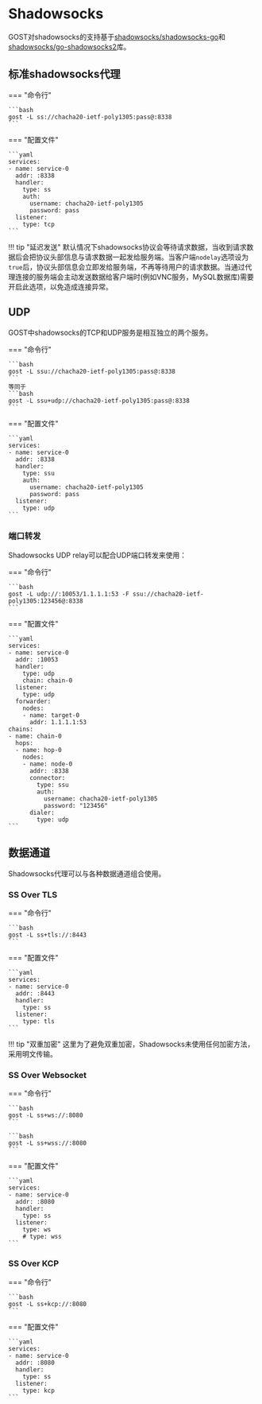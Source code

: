# Shadowsocks

GOST对shadowsocks的支持基于[shadowsocks/shadowsocks-go](https://github.com/shadowsocks/shadowsocks-go)和[shadowsocks/go-shadowsocks2](https://github.com/shadowsocks/go-shadowsocks2)库。

## 标准shadowsocks代理

=== "命令行"

    ```bash
    gost -L ss://chacha20-ietf-poly1305:pass@:8338
    ```

=== "配置文件"

    ```yaml
    services:
    - name: service-0
      addr: :8338
      handler:
        type: ss
        auth:
          username: chacha20-ietf-poly1305
          password: pass
      listener:
        type: tcp
    ```

!!! tip "延迟发送"
    默认情况下shadowsocks协议会等待请求数据，当收到请求数据后会把协议头部信息与请求数据一起发给服务端。当客户端`nodelay`选项设为`true`后，协议头部信息会立即发给服务端，不再等待用户的请求数据。当通过代理连接的服务端会主动发送数据给客户端时(例如VNC服务，MySQL数据库)需要开启此选项，以免造成连接异常。


## UDP

GOST中shadowsocks的TCP和UDP服务是相互独立的两个服务。

=== "命令行"

    ```bash
    gost -L ssu://chacha20-ietf-poly1305:pass@:8338
    ```
	等同于
    ```bash
    gost -L ssu+udp://chacha20-ietf-poly1305:pass@:8338
    ```

=== "配置文件"

    ```yaml
    services:
    - name: service-0
      addr: :8338
      handler:
        type: ssu
        auth:
          username: chacha20-ietf-poly1305
          password: pass
      listener:
        type: udp
    ```

### 端口转发

Shadowsocks UDP relay可以配合UDP端口转发来使用：


=== "命令行"

    ```bash
    gost -L udp://:10053/1.1.1.1:53 -F ssu://chacha20-ietf-poly1305:123456@:8338
    ```

=== "配置文件"

    ```yaml
    services:
    - name: service-0
      addr: :10053
      handler:
        type: udp
        chain: chain-0
      listener:
        type: udp
      forwarder:
        nodes:
        - name: target-0
          addr: 1.1.1.1:53
    chains:
    - name: chain-0
      hops:
      - name: hop-0
        nodes:
        - name: node-0
          addr: :8338
          connector:
            type: ssu
            auth:
              username: chacha20-ietf-poly1305
              password: "123456"
          dialer:
            type: udp
    ```

## 数据通道

Shadowsocks代理可以与各种数据通道组合使用。

### SS Over TLS

=== "命令行"

    ```bash
    gost -L ss+tls://:8443
    ```

=== "配置文件"

    ```yaml
    services:
    - name: service-0
      addr: :8443
      handler:
        type: ss
      listener:
        type: tls
    ```

!!! tip "双重加密"
    这里为了避免双重加密，Shadowsocks未使用任何加密方法，采用明文传输。

### SS Over Websocket

=== "命令行"

    ```bash
    gost -L ss+ws://:8080
    ```

    ```bash
    gost -L ss+wss://:8080
    ```

=== "配置文件"

    ```yaml
    services:
    - name: service-0
      addr: :8080
      handler:
        type: ss
      listener:
        type: ws
        # type: wss
    ```

### SS Over KCP

=== "命令行"

    ```bash
    gost -L ss+kcp://:8080
    ```

=== "配置文件"

    ```yaml
    services:
    - name: service-0
      addr: :8080
      handler:
        type: ss
      listener:
        type: kcp
    ```